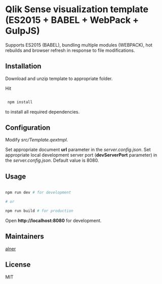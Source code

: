 # Qlik Sense visualization template (ES2015 + BABEL + WebPack + GulpJS)

Supports ES2015 (BABEL), bundling multiple modules (WEBPACK), hot rebuilds and browser refresh in response to file modifications.

## Installation

Download and unzip template to appropriate folder.

Hit

```sh

 npm install

 ```
 to install all required dependencies.

## Configuration

Modify *src/Template.qextmpl*.

Set appropriate document **url** parameter in the *server.config.json*.
Set appropriate local development server port (**devServerPort** parameter) in the *server.config.json*. Default value is 8080.

## Usage

```sh

npm run dev # for development

# or

npm run build # for production

```

Open **http://localhost:8080** for development.

## Maintainers

[alner](https://github.com/alner)

## License

MIT